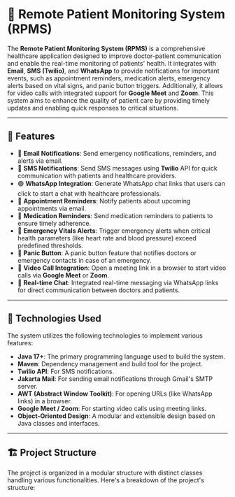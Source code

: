 # 📡 Remote Patient Monitoring System (RPMS)

The **Remote Patient Monitoring System (RPMS)** is a comprehensive healthcare application designed to improve doctor-patient communication and enable the real-time monitoring of patients' health. It integrates with **Email**, **SMS (Twilio)**, and **WhatsApp** to provide notifications for important events, such as appointment reminders, medication alerts, emergency alerts based on vital signs, and panic button triggers. Additionally, it allows for video calls with integrated support for **Google Meet** and **Zoom**. This system aims to enhance the quality of patient care by providing timely updates and enabling quick responses to critical situations.

---

## 🚀 Features

- 📧 **Email Notifications**: Send emergency notifications, reminders, and alerts via email.
- 📱 **SMS Notifications**: Send SMS messages using **Twilio** API for quick communication with patients and healthcare providers.
- 🟢 **WhatsApp Integration**: Generate WhatsApp chat links that users can click to start a chat with healthcare professionals.
- 📅 **Appointment Reminders**: Notify patients about upcoming appointments via email.
- 💊 **Medication Reminders**: Send medication reminders to patients to ensure timely adherence.
- 🚨 **Emergency Vitals Alerts**: Trigger emergency alerts when critical health parameters (like heart rate and blood pressure) exceed predefined thresholds.
- 🔘 **Panic Button**: A panic button feature that notifies doctors or emergency contacts in case of an emergency.
- 🎥 **Video Call Integration**: Open a meeting link in a browser to start video calls via **Google Meet** or **Zoom**.
- 💬 **Real-time Chat**: Integrated real-time messaging via WhatsApp links for direct communication between doctors and patients.

---

## 🧰 Technologies Used

The system utilizes the following technologies to implement various features:

- **Java 17+**: The primary programming language used to build the system.
- **Maven**: Dependency management and build tool for the project.
- **Twilio API**: For SMS notifications.
- **Jakarta Mail**: For sending email notifications through Gmail's SMTP server.
- **AWT (Abstract Window Toolkit)**: For opening URLs (like WhatsApp links) in a browser.
- **Google Meet / Zoom**: For starting video calls using meeting links.
- **Object-Oriented Design**: A modular and extensible design based on Java classes and interfaces.

---

## 🏗️ Project Structure

The project is organized in a modular structure with distinct classes handling various functionalities. Here's a breakdown of the project's structure:



